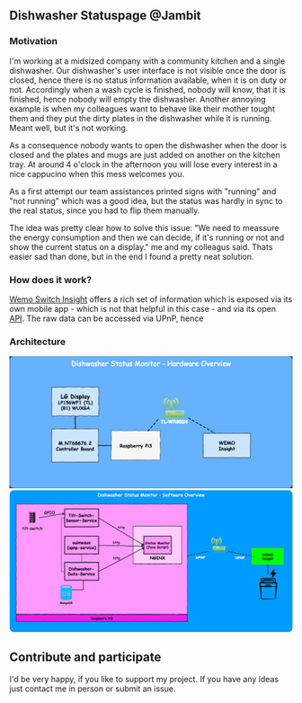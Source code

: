 ## Dishwasher Statuspage @Jambit

### Motivation
I'm working at a midsized company with a community kitchen and a single dishwasher. Our dishwasher's user interface is not visible once the door is closed, hence there is no status information available, when it is on duty or not. Accordingly when a wash cycle is finished, nobody will know, that it is finished, hence nobody will empty the dishwasher. Another annoying example is when my colleagues want to behave like their mother tought them and they put the dirty plates in the dishwasher while it is running. Meant well, but it's not working.

As a consequence nobody wants to open the dishwasher when the door is closed and the plates and mugs are just added on another on the kitchen tray. At around 4 o'clock in the afternoon you will lose every interest in a nice cappucino when this mess welcomes you. 

As a first attempt our team assistances printed signs with "running" and "not running" which was a good idea, but the status was hardly in sync to the real status, since you had to flip them manually. 

The idea was pretty clear how to solve this issue: "We need to meassure the energy consumption and then we can decide, if it's running or not and show the current status on a display." me and my colleagus said. Thats easier sad than done, but in the end I found a pretty neat solution.  

### How does it work?
[Wemo Switch Insight](http://www.belkin.com/de/p/P-F7C029/) offers a rich set of information which is exposed via its own mobile app - which is not that helpful in this case - and via its open [API](http://ouimeaux.readthedocs.io/en/latest/). The raw data can be accessed via UPnP, hence 

### Architecture

![HarwareOverview](doc/ressources/HardwareOverview.png "HardwareOverview")
![SoftwareOverview](doc/ressources/SoftwareArchitectureOverview.png "SoftwareOverview")

## Contribute and participate

I'd be very happy, if you like to support my project. If you have any ideas just contact me in person or submit an issue. 
